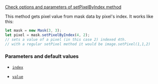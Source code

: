 [Check options and parameters of setPixelByIndex method](https://image-js.github.io/image-js-typescript/classes/Mask.html#setPixelByIndex 'github.io link')

This method gets pixel value from mask data by pixel's index. It works like this:

```ts
let mask = new Mask(3, 3);
let pixel = mask.setPixelByIndex(4, 2);
// sets a value of a pixel (in this case 2) indexed 4th.
// with a regular setPixel method it would be image.setPixel(1,1,2)
```

### Parameters and default values

- [`index`](https://image-js.github.io/image-js-typescript/classes/Mask.html#setPixelByIndex 'github.io link')

- [`value`](https://image-js.github.io/image-js-typescript/classes/Mask.html#setPixelByIndex 'github.io link')
